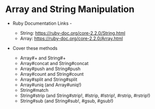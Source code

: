 # Array and String Manipulation

+ Ruby Documentation Links -
  + String: https://ruby-doc.org/core-2.2.0/String.html
  + Array: https://ruby-doc.org/core-2.2.0/Array.html

+ Cover these methods
  + Array#+ and String#+
  + Array#concat and String#concat
  + Array#push and String#push
  + Array#count and String#count
  + Array#split and String#split
  + Array#uniq (and Array#uniq!)
  + String#match
  + String#strip (and String#strip!, #lstrip, #lstrip!, #rstrip, #rstrip!)
  + String#sub (and String#sub!, #gsub, #gsub!)